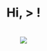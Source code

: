 
<h1 align="center"> Hi, > ! </h1>
<h1 align="center">
  <a href="https://git.io/typing-svg">
    <img src="https://readme-typing-svg.herokuapp.com?font=cambria&size=30&lines=Hi++Welcome+to+my+Github;This+is+Ahmed+Rasidun+Bari+Dip>
  </a>
</h1>


![](https://raw.githubusercontent.com/halfrost/halfrost/master/icons/header_.png)



